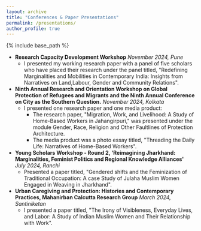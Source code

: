 ```yaml
---
layout: archive
title: "Conferences & Paper Presentations"
permalink: /presentations/
author_profile: true
---
```

{% include base_path %}
* **Research Capacity Development Workshop** _November 2024, Pune_
  * I presented my working research paper with a panel of five scholars who have placed their research under the panel titled, "Redefining Marginalities and Mobilities in Contemporary India: Insights from Narratives on Land,Labour, Gender and Community Relations".
* **Ninth Annual Research and Orientation Workshop on Global Protection of Refugees and Migrants and the Ninth Annual Conference on City as the Southern Question.** _November 2024, Kolkata_
  * I presented one research paper and one media product:
    * The research paper, "Migration, Work, and Livelihood: A Study of Home-Based Workers in Jahangirpuri," was presented under the module Gender, Race, Religion and Other Faultlines of Protection Architecture.
    * The media product was a photo essay titled, "Threading the Daily Life: Narratives of Home-Based Workers".
* **Young Scholars Workshop - Round 2, 'Reimagining Jharkhand: Marginalities, Feminist Politics and Regional Knowledge Alliances'** _July 2024, Ranchi_
  * Presented a paper titled, "Gendered shifts and the Feminization of Traditional Occupation: A case Study of Julaha Muslim Women Engaged in Weaving in Jharkhand".
* **Urban Caregiving and Protection: Histories and Contemporary Practices, Mahanirban Calcutta Research Group** _March 2024, Santiniketan_
  * I presented a paper titled, "The Irony of Visibleness, Everyday Lives, and Labor: A Study of Indian Muslim Women and Their Relationship with Work".
